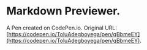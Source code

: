 # Markdown Previewer.

A Pen created on CodePen.io. Original URL: [https://codepen.io/ToluAdegboyega/pen/qBbmeEY](https://codepen.io/ToluAdegboyega/pen/qBbmeEY).


